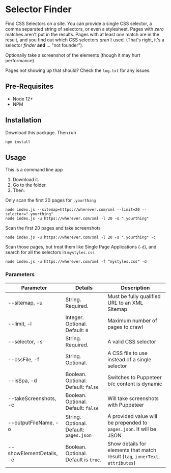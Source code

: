 # Selector Finder

Find CSS Selectors on a site. You can provide a single CSS selector, a comma separated string of selectors, or even a stylesheet. Pages with _zero_ matches aren't put in the results. Pages with at least *one* match are in the result, and you find out which CSS selectors _aren't_ used. (That's right, it's a selector _finder_ **and** ... "not founder").

Optionally take a screenshot of the elements (though it may hurt performance).

Pages not showing up that should? Check the `log.txt` for any issues. 
## Pre-Requisites

* Node 12+
* NPM

## Installation

Download this package. Then run
```
npm install
```

## Usage
This is a command line app

1. Download it. 
2. Go to the folder. 
3. Then:


Only scan the first 20 pages for `.yourthing`
```
node index.js --sitemap=https://wherever.com/xml --limit=20 --selector=".yourthing"
node index.js -u https://wherever.com/xml -l 20 -s ".yourthing"
```

Scan the first 20 pages and take screenshots
```
node index.js -u https://wherever.com/xml -l 20 -s ".yourthing" -c
```

Scan those pages, but treat them like Single Page Applications (`-d`), and search for all the selectors in `mystyles.css`
```
node index.js -u https://wherever.com/xml -f "mystyles.css" -d

```

### Parameters

| Parameter | Details   | Description   |
|---|---|---|
| --sitemap, -u  |  String. Required. | Must be fully qualified URL to an XML Sitemap  |
| --limit, -l  |  Integer. Optional. Default: `0` | Maximum number of pages to crawl |
| --selector, -s  |  String. Required. | A valid CSS selector |
| --cssFile, -f  |  String. Оptional. | A CSS file to use instead of a single selector |
| --isSpa, -d  |  Boolean. Оptional. Default: `false` | Switches to Puppeteer b/c content is dynamic |
| --takeScreenshots, -c  |  Boolean. Оptional. Default: `false` | Will take screenshots with Puppeteer |
| --outputFileName, -o  |  String. Оptional. Default: `pages.json` | A provided value will be prepended to `pages.json`. It will be JSON |
| --showElementDetails, -e  |  Boolean. Оptional. Default is `true`. | Show details for elements that match result (`tag`, `innerText`, `attributes`) |


